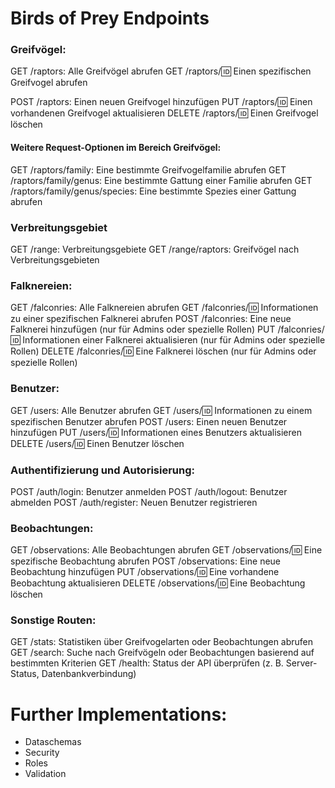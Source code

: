 # Birds of Prey Endpoints

### Greifvögel:

GET /raptors: Alle Greifvögel abrufen
GET /raptors/:id: Einen spezifischen Greifvogel abrufen

POST /raptors: Einen neuen Greifvogel hinzufügen
PUT /raptors/:id: Einen vorhandenen Greifvogel aktualisieren
DELETE /raptors/:id: Einen Greifvogel löschen

#### Weitere Request-Optionen im Bereich Greifvögel:

GET /raptors/family: Eine bestimmte Greifvogelfamilie abrufen
GET /raptors/family/genus: Eine bestimmte Gattung einer Familie abrufen
GET /raptors/family/genus/species: Eine bestimmte Spezies einer Gattung abrufen

### Verbreitungsgebiet

GET /range: Verbreitungsgebiete
GET /range/raptors: Greifvögel nach Verbreitungsgebieten

### Falknereien:

GET /falconries: Alle Falknereien abrufen
GET /falconries/:id: Informationen zu einer spezifischen Falknerei abrufen
POST /falconries: Eine neue Falknerei hinzufügen (nur für Admins oder spezielle Rollen)
PUT /falconries/:id: Informationen einer Falknerei aktualisieren (nur für Admins oder spezielle Rollen)
DELETE /falconries/:id: Eine Falknerei löschen (nur für Admins oder spezielle Rollen)

### Benutzer:

GET /users: Alle Benutzer abrufen
GET /users/:id: Informationen zu einem spezifischen Benutzer abrufen
POST /users: Einen neuen Benutzer hinzufügen
PUT /users/:id: Informationen eines Benutzers aktualisieren
DELETE /users/:id: Einen Benutzer löschen

### Authentifizierung und Autorisierung:

POST /auth/login: Benutzer anmelden
POST /auth/logout: Benutzer abmelden
POST /auth/register: Neuen Benutzer registrieren

### Beobachtungen:

GET /observations: Alle Beobachtungen abrufen
GET /observations/:id: Eine spezifische Beobachtung abrufen
POST /observations: Eine neue Beobachtung hinzufügen
PUT /observations/:id: Eine vorhandene Beobachtung aktualisieren
DELETE /observations/:id: Eine Beobachtung löschen

### Sonstige Routen:

GET /stats: Statistiken über Greifvogelarten oder Beobachtungen abrufen
GET /search: Suche nach Greifvögeln oder Beobachtungen basierend auf bestimmten Kriterien
GET /health: Status der API überprüfen (z. B. Server-Status, Datenbankverbindung)

# Further Implementations:

- Dataschemas
- Security
- Roles
- Validation
